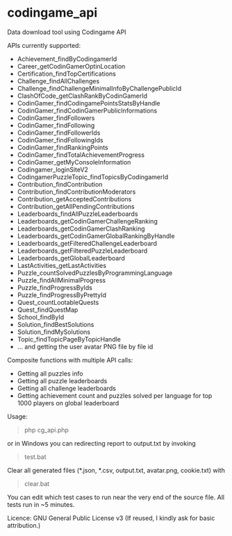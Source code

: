 # codingame_api
Data download tool using Codingame API

APIs currently supported:
* Achievement_findByCodingamerId
* Career_getCodinGamerOptinLocation
* Certification_findTopCertifications
* Challenge_findAllChallenges
* Challenge_findChallengeMinimalInfoByChallengePublicId
* ClashOfCode_getClashRankByCodinGamerId
* CodinGamer_findCodingamePointsStatsByHandle
* CodinGamer_findCodinGamerPublicInformations
* CodinGamer_findFollowers
* CodinGamer_findFollowing
* CodinGamer_findFollowerIds
* CodinGamer_findFollowingIds
* CodinGamer_findRankingPoints
* CodinGamer_findTotalAchievementProgress
* CodinGamer_getMyConsoleInformation
* Codingamer_loginSiteV2
* CodingamerPuzzleTopic_findTopicsByCodingamerId
* Contribution_findContribution
* Contribution_findContributionModerators
* Contribution_getAcceptedContributions
* Contribution_getAllPendingContributions
* Leaderboards_findAllPuzzleLeaderboards
* Leaderboards_getCodinGamerChallengeRanking
* Leaderboards_getCodinGamerClashRanking
* Leaderboards_getCodinGamerGlobalRankingByHandle
* Leaderboards_getFilteredChallengeLeaderboard
* Leaderboards_getFilteredPuzzleLeaderboard
* Leaderboards_getGlobalLeaderboard
* LastActivities_getLastActivities
* Puzzle_countSolvedPuzzlesByProgrammingLanguage
* Puzzle_findAllMinimalProgress
* Puzzle_findProgressByIds
* Puzzle_findProgressByPrettyId
* Quest_countLootableQuests
* Quest_findQuestMap
* School_findById
* Solution_findBestSolutions
* Solution_findMySolutions
* Topic_findTopicPageByTopicHandle
* ... and getting the user avatar PNG file by file id

Composite functions with multiple API calls:
* Getting all puzzles info
* Getting all puzzle leaderboards
* Getting all challenge leaderboards
* Getting achievement count and puzzles solved per language for top 1000 players on global leaderboard 

Usage:
> php cg_api.php

or in Windows you can redirecting report to output.txt by invoking
> test.bat

Clear all generated files (*.json, *.csv, output.txt, avatar.png, cookie.txt) with
> clear.bat

You can edit which test cases to run near the very end of the source file. 
All tests run in ~5 minutes.

Licence: GNU General Public License v3
(If reused, I kindly ask for basic attribution.)
